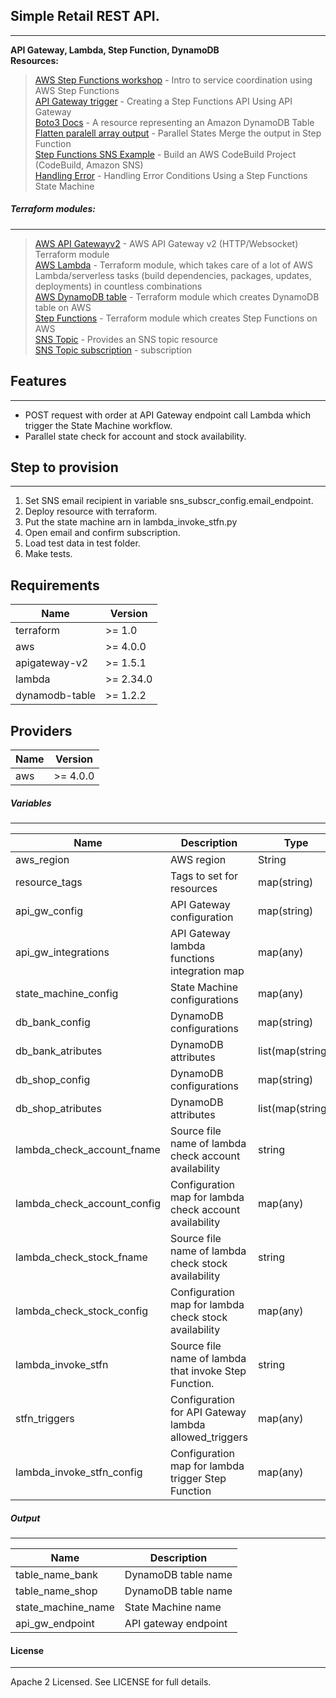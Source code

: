 ## Simple Retail REST API.
---
**API Gateway, Lambda, Step Function, DynamoDB**</br>
**Resources:**</br>
>[AWS Step Functions workshop](https://step-functions-workshop.go-aws.com/) - Intro to service coordination using AWS Step Functions</br>
>[API Gateway trigger](https://docs.aws.amazon.com/step-functions/latest/dg/tutorial-api-gateway.html) - Creating a Step Functions API Using API Gateway</br>
>[Boto3 Docs](https://boto3.amazonaws.com/v1/documentation/api/latest/reference/services/dynamodb.html#table) - A resource representing an Amazon DynamoDB Table</br>
>[Flatten paralell array output](https://stackoverflow.com/questions/54105792/parallel-states-merge-the-output-in-step-function) - Parallel States Merge the output in Step Function</br>
>[Step Functions SNS Example](https://docs.aws.amazon.com/step-functions/latest/dg/sample-project-codebuild.html) - Build an AWS CodeBuild Project (CodeBuild, Amazon SNS)</br>
>[Handling Error](https://docs.aws.amazon.com/step-functions/latest/dg/tutorial-handling-error-conditions.html) - Handling Error Conditions Using a Step Functions State Machine</br>

##### Terraform modules:
---
>[AWS API Gatewayv2](https://registry.terraform.io/modules/terraform-aws-modules/apigateway-v2/aws/latest) - AWS API Gateway v2 (HTTP/Websocket) Terraform module</br>
>[AWS Lambda](https://registry.terraform.io/modules/terraform-aws-modules/lambda/aws/latest) - Terraform module, which takes  care of a lot of AWS Lambda/serverless tasks (build dependencies, packages, updates, deployments) in countless combinations</br>
> [AWS DynamoDB table](https://registry.terraform.io/modules/terraform-aws-modules/dynamodb-table/aws/latest) - Terraform module which creates DynamoDB table on AWS</br>
> [Step Functions](https://registry.terraform.io/modules/terraform-aws-modules/step-functions/aws/latest?tab=inputs) - Terraform module which creates Step Functions on AWS</br>
> [SNS Topic](https://registry.terraform.io/providers/hashicorp/aws/latest/docs/resources/sns_topic) - Provides an SNS topic resource</br>
> [SNS Topic subscription](https://registry.terraform.io/providers/hashicorp/aws/latest/docs/resources/sns_topic_subscription) - subscription</br>

## Features
---
- POST request with order at API Gateway endpoint call Lambda which trigger the State Machine workflow.
- Parallel state check for account and stock availability.

## Step to provision
---
1. Set SNS email recipient in variable sns_subscr_config.email_endpoint.
2. Deploy resource with terraform.
3. Put the state machine arn in lambda_invoke_stfn.py
4. Open email and confirm subscription.
5. Load test data in test folder.
6. Make tests.

## Requirements
| Name | Version |
|------|---------|
| terraform | >= 1.0 |
| aws | >= 4.0.0 |
| apigateway-v2 | >= 1.5.1 |
| lambda | >= 2.34.0 |
| dynamodb-table | >= 1.2.2 |

## Providers
| Name | Version |
|------|---------|
| aws | >= 4.0.0 |

##### Variables
---
| Name | Description | Type | Required |
| ------ | ------ | ------ | ------ | 
| aws_region | AWS region | String | No |
| resource_tags | Tags to set for resources | map(string) | No |
| api_gw_config | API Gateway configuration | map(string) | No |
| api_gw_integrations | API Gateway lambda functions integration map | map(any) | No |
| state_machine_config | State Machine configurations | map(any) | No |
| db_bank_config | DynamoDB configurations | map(string) | No |
| db_bank_atributes | DynamoDB attributes | list(map(string)) | No |
| db_shop_config | DynamoDB configurations | map(string) | No |
| db_shop_atributes | DynamoDB attributes | list(map(string)) | No |
| lambda_check_account_fname | Source file name of lambda check account availability | string | No |
| lambda_check_account_config | Configuration map for lambda check account availability | map(any) | No |
| lambda_check_stock_fname | Source file name of lambda check stock availability | string | No |
| lambda_check_stock_config | Configuration map for lambda check stock availability | map(any) | No | 
| lambda_invoke_stfn | Source file name of lambda that invoke Step Function. | string | No |
| stfn_triggers | Configuration for API Gateway lambda allowed_triggers | map(any) | No |
| lambda_invoke_stfn_config | Configuration map for lambda trigger Step Function | map(any) | No |

##### Output
---
| Name | Description |
| ------ | ------ |
| table_name_bank | DynamoDB table name |
| table_name_shop | DynamoDB table name |
| state_machine_name | State Machine name |
| api_gw_endpoint | API gateway endpoint |

#### License
---
Apache 2 Licensed. See LICENSE for full details.
